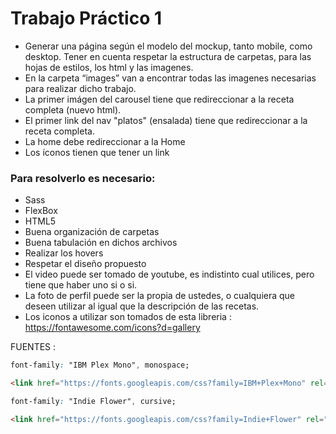 # Trabajo Práctico 1

* Generar una página según el modelo del mockup, tanto mobile, como desktop. Tener en cuenta respetar la estructura de carpetas, para las hojas de estilos, los html y las imagenes.
* En la carpeta “images” van a encontrar todas las imagenes necesarias para realizar dicho trabajo.
* La primer imágen del carousel tiene que redireccionar a la receta completa (nuevo html).
* El primer link del nav "platos" (ensalada) tiene que redireccionar a la receta completa.
* La home debe redireccionar a la Home
* Los íconos tienen que tener un link

### Para resolverlo es necesario:
* Sass
* FlexBox
* HTML5
* Buena organización de carpetas
* Buena tabulación en dichos archivos
* Realizar los hovers
* Respetar el diseño propuesto
* El video puede ser tomado de youtube, es indistinto cual utilices, pero tiene que haber uno si o si.
* La foto de perfil puede ser la propia de ustedes, o cualquiera que deseen utilizar al igual que la descripción de las recetas.
* Los iconos a utilizar son tomados de esta libreria : https://fontawesome.com/icons?d=gallery

FUENTES :
```css
font-family: "IBM Plex Mono", monospace;
```
```html
<link href="https://fonts.googleapis.com/css?family=IBM+Plex+Mono" rel="stylesheet">
```
```css
font-family: "Indie Flower", cursive;
```
```html
<link href="https://fonts.googleapis.com/css?family=Indie+Flower" rel="stylesheet">
```
